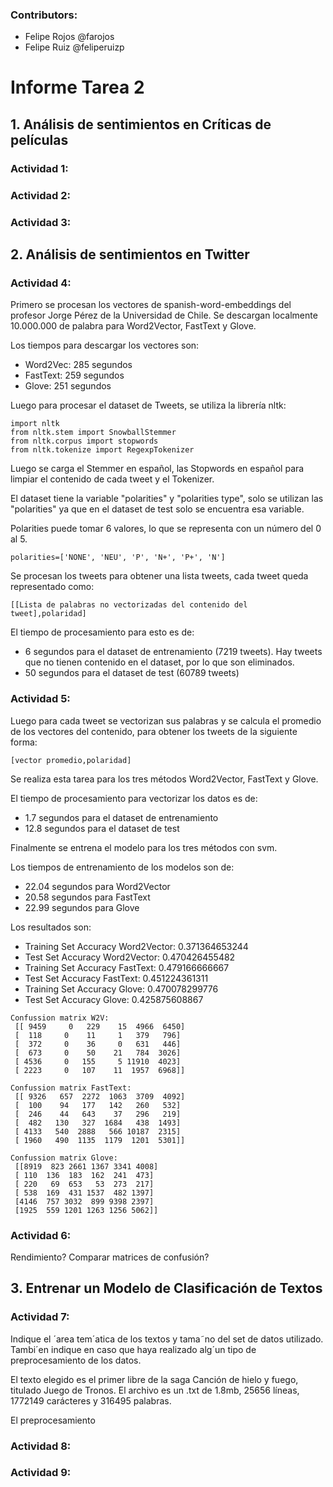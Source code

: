 ### Contributors:
- Felipe Rojos @farojos
- Felipe Ruiz @feliperuizp

# **Informe Tarea 2**

## 1. **Análisis de sentimientos en Críticas de películas**

### Actividad 1:

### Actividad 2:

### Actividad 3:

## 2. **Análisis de sentimientos en Twitter**

### Actividad 4:

Primero se procesan los vectores de spanish-word-embeddings del profesor Jorge Pérez de la Universidad de Chile. Se descargan localmente 10.000.000 de palabra para Word2Vector, FastText y Glove.

Los tiempos para descargar los vectores son:
- Word2Vec: 285 segundos
- FastText: 259 segundos
- Glove: 251 segundos

Luego para procesar el dataset de Tweets, se utiliza la librería nltk:
```
import nltk
from nltk.stem import SnowballStemmer
from nltk.corpus import stopwords
from nltk.tokenize import RegexpTokenizer
```

Luego se carga el Stemmer en español, las Stopwords en español para limpiar el contenido de cada tweet y el Tokenizer.

El dataset tiene la variable "polarities" y "polarities type", solo se utilizan las "polarities" ya que en el dataset de test solo se encuentra esa variable.

Polarities puede tomar 6 valores, lo que se representa con un número del 0 al 5.
```
polarities=['NONE', 'NEU', 'P', 'N+', 'P+', 'N']
````

 Se procesan los tweets para obtener una lista tweets, cada tweet queda representado como: 
 ```
 [[Lista de palabras no vectorizadas del contenido del tweet],polaridad]
```
El tiempo de procesamiento para esto es de:
- 6 segundos para el dataset de entrenamiento (7219 tweets). Hay tweets que no tienen contenido en el dataset, por lo que son eliminados.
- 50 segundos para el dataset de test (60789 tweets)

### Actividad 5:

 Luego para cada tweet se vectorizan sus palabras y se calcula el promedio de los vectores del contenido, para obtener los tweets de la siguiente forma:

 ```
 [vector promedio,polaridad]
```

Se realiza esta tarea para los tres métodos Word2Vector, FastText y Glove.

El tiempo de procesamiento para vectorizar los datos es de:
- 1.7 segundos para el dataset de entrenamiento
- 12.8 segundos para el dataset de test

Finalmente se entrena el modelo para los tres métodos con svm.

Los tiempos de entrenamiento de los modelos son de:
- 22.04 segundos para Word2Vector
- 20.58 segundos para FastText
- 22.99 segundos para Glove

Los resultados son:
- Training Set Accuracy Word2Vector: 0.371364653244
- Test Set Accuracy Word2Vector: 0.470426455482
- Training Set Accuracy FastText: 0.479166666667
- Test Set Accuracy FastText: 0.451224361311
- Training Set Accuracy Glove: 0.470078299776
- Test Set Accuracy Glove: 0.425875608867

```
Confussion matrix W2V:
 [[ 9459     0   229    15  4966  6450]
 [  118     0    11     1   379   796]
 [  372     0    36     0   631   446]
 [  673     0    50    21   784  3026]
 [ 4536     0   155     5 11910  4023]
 [ 2223     0   107    11  1957  6968]]

Confussion matrix FastText:
 [[ 9326   657  2272  1063  3709  4092]
 [  100    94   177   142   260   532]
 [  246    44   643    37   296   219]
 [  482   130   327  1684   438  1493]
 [ 4133   540  2888   566 10187  2315]
 [ 1960   490  1135  1179  1201  5301]]

Confussion matrix Glove:
 [[8919  823 2661 1367 3341 4008]
 [ 110  136  183  162  241  473]
 [ 220   69  653   53  273  217]
 [ 538  169  431 1537  482 1397]
 [4146  757 3032  899 9398 2397]
 [1925  559 1201 1263 1256 5062]]
```

### Actividad 6:

Rendimiento?
Comparar matrices de confusión?

## 3. **Entrenar un Modelo de Clasificación de Textos**

### Actividad 7:

Indique el ´area tem´atica de los textos y tama˜no del set de datos utilizado. Tambi´en indique en caso que
haya realizado alg´un tipo de preprocesamiento de los datos.

El texto elegido es el primer libre de la saga Canción de hielo y fuego, titulado Juego de Tronos. El archivo es un .txt de 1.8mb, 25656 líneas, 1772149 carácteres y 316495 palabras.

El preprocesamiento 

### Actividad 8:

### Actividad 9: